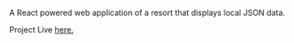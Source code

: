 A React powered web application of a resort that displays local JSON data.

Project Live 	[here.](https://react-resort.netlify.app/) 
